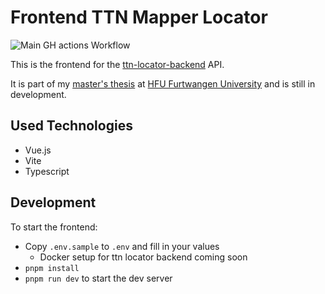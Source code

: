 # Frontend TTN Mapper Locator

![Main GH actions Workflow](https://github.com/bassadin/ttn-locator-frontend/actions/workflows/main.yml/badge.svg)

This is the frontend for the [ttn-locator-backend](https://github.com/Bassadin/ttnmapper-reader) API.

It is part of my [master's thesis](https://github.com/Bassadin/Master-Thesis-INM) at [HFU Furtwangen University](https://www.hs-furtwangen.de/) and is still in development.

## Used Technologies

-   Vue.js
-   Vite
-   Typescript

## Development

To start the frontend:

-   Copy `.env.sample` to `.env` and fill in your values
    -   Docker setup for ttn locator backend coming soon
-   `pnpm install`
-   `pnpm run dev` to start the dev server

